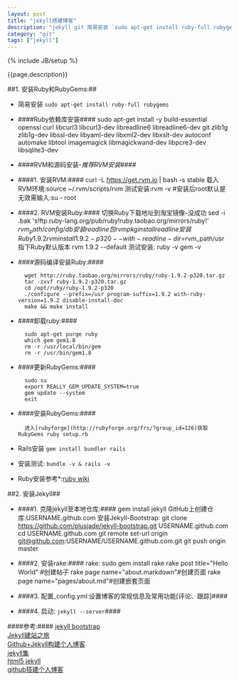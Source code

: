```yaml
---
layout: post
title: "jekyll搭建博客"
description: "jekyll git 简易安装 `sudo apt-get install ruby-full rubygems`"
category: "git"
tags: ["jekyll"]
---
```

{% include JB/setup %}

{{page.description}}

##1\. 安装Ruby和RubyGems:##

* 简易安装 `sudo apt-get install ruby-full rubygems`

* ####Ruby依赖库安装####
		sudo apt-get install -y build-essential openssl curl libcurl3 libcurl3-dev libreadline6 libreadline6-dev git zlib1g zlib1g-dev libssl-dev libyaml-dev libxml2-dev libxslt-dev autoconf automake libtool imagemagick libmagickwand-dev libpcre3-dev libsqlite3-dev

* ####RVM和源码安装-*推荐RVM安装*####

* ####1\. 安装RVM:####
		curl -L https://get.rvm.io | bash -s stable
		载入RVM环境:source ~/.rvm/scripts/rvm
		测试安装:rvm -v
		#安装后root默认是无效需输入:su - root

* ####2\. RVM安装Ruby:####
		切换Ruby下载地址到淘宝镜像-没成功
		sed -i .bak 's!ftp.ruby-lang.org/pub/ruby!ruby.taobao.org/mirrors/ruby!' $rvm_path/config/db
		安装readline包
		rvm pkg install readline
		安装Ruby1.9.2
		rvm install 1.9.2-p320 --with-readline-dir=$rvm_path/usr
		指下Ruby默认版本
		rvm 1.9.2 --default
		测试安装: ruby -v   gem -v

* ####源码编译安装Ruby:####

		wget http://ruby.taobao.org/mirrors/ruby/ruby-1.9.2-p320.tar.gz
		tar -zxvf ruby-1.9.2-p320.tar.gz
		cd /opt/ruby/ruby-1.9.2-p320
		./configure --prefix=/usr program-suffix=1.9.2 with-ruby-version=1.9.2 disable-install-doc
		make && make install

* ####卸载ruby:####

		sudo apt-get purge ruby
		which gem gem1.8
		rm -r /usr/local/bin/gem
		rm -r /usr/bin/gem1.8

* ####更新RubyGems:####

		sudo su
		export REALLY_GEM_UPDATE_SYSTEM=true
		gem update --system
		exit

* ####安装RubyGems:####

		进入[rubyforge](http://rubyforge.org/frs/?group_id=126)获取RubyGems ruby setup.rb

* Rails安装 `gem install bundler rails`
* 安装测试: `bundle -v & rails -v`

* Ruby安装参考*:[ruby wiki](http://ruby-china.org/wiki/install_ruby_guide)

##2\. 安装Jekyll##

* ####1\. 克隆jekyll至本地仓库:####
		gem install jekyll
		GitHub上创建仓库:USERNAME.github.com
		安装Jekyll-Bootstrap:
		git clone https://github.com/plusjade/jekyll-bootstrap.git USERNAME.github.com
		cd USERNAME.github.com
		git remote set-url origin git@github.com:USERNAME/USERNAME.github.com.git
		git push origin master

* ####2\. 安装rake:####
		rake: sudo gem install rake
		rake post title="Hello World" #创建帖子
		rake page name="about.markdown"#创建页面
		rake page name="pages/about.md"#创建嵌套页面

* ####3\. 配置_config.yml:设置博客的常规信息及常用功能\[评论、跟踪\]####

* ####4\. 启动: `jekyll --server`####

####参考:####
[jekyll bootstrap](http://jekyllbootstrap.com/)  
[Jekyll建站之旅](http://calefy.org/2012/03/03/my-process-of-building-jekyll-blog.html)  
[Github+Jekyll构建个人博客](http://equation85.github.com/blog/blog-with-github-and-jekyll/)  
[jekyll集](http://yanping.me/cn/blog/categories/jekyll/)  
[html5 jekyll](http://saberma.me/other/2010/09/20/saberma-github-page-blog-build-with-jekyll.html)  
[github搭建个人博客](http://blog.arganzheng.me/posts/blogging-with-jekyll.html)  
